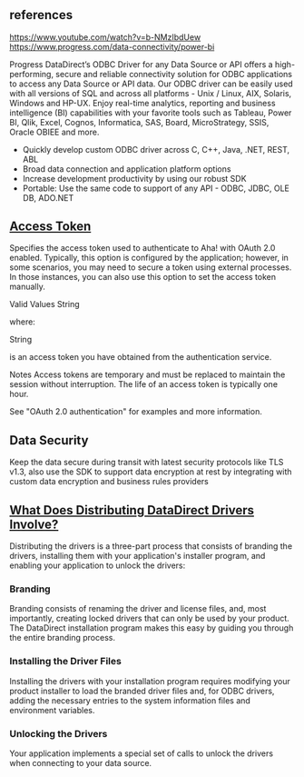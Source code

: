 # **[](https://www.progress.com/odbc/custom-connector-sdk)**

## references

<https://www.youtube.com/watch?v=b-NMzIbdUew>
<https://www.progress.com/data-connectivity/power-bi>

Progress DataDirect’s ODBC Driver for any Data Source or API offers a high-performing, secure and reliable connectivity solution for ODBC applications to access any Data Source or API data. Our ODBC driver can be easily used with all versions of SQL and across all platforms - Unix / Linux, AIX, Solaris, Windows and HP-UX. Enjoy real-time analytics, reporting and business intelligence (BI) capabilities with your favorite tools such as Tableau, Power BI, Qlik, Excel, Cognos, Informatica, SAS, Board, MicroStrategy, SSIS, Oracle OBIEE and more.

- Quickly develop custom ODBC driver across C, C++, Java, .NET, REST, ABL
- Broad data connection and application platform options
- Increase development productivity by using our robust SDK
- Portable: Use the same code to support of any API - ODBC, JDBC, OLE DB, ADO.NET

## **[Access Token](https://docs.progress.com/bundle/datadirect-aha-odbc-80/page/Access-Token.html)**

Specifies the access token used to authenticate to Aha! with OAuth 2.0 enabled. Typically, this option is configured by the application; however, in some scenarios, you may need to secure a token using external processes. In those instances, you can also use this option to set the access token manually.

Valid Values
String

where:

String

is an access token you have obtained from the authentication service.

Notes
Access tokens are temporary and must be replaced to maintain the session without interruption. The life of an access token is typically one hour.

See "OAuth 2.0 authentication" for examples and more information.

## Data Security

Keep the data secure during transit with latest security protocols like TLS v1.3, also use the SDK to support data encryption at rest by integrating with custom data encryption and business rules providers

## **[What Does Distributing DataDirect Drivers Involve?](https://www.progress.com/tutorials/jdbc/how-to-embed-and-distribute-jdbc-and-odbc-data-connectivity)**

Distributing the drivers is a three-part process that consists of branding the drivers, installing them with your application's installer program, and enabling your application to unlock the drivers:

### Branding

Branding consists of renaming the driver and license files, and, most importantly, creating locked drivers that can only be used by your product. The DataDirect installation program makes this easy by guiding you through the entire branding process.

### Installing the Driver Files

Installing the drivers with your installation program requires modifying your product installer to load the branded driver files and, for ODBC drivers, adding the necessary entries to the system information files and environment variables.

### Unlocking the Drivers

Your application implements a special set of calls to unlock the drivers when connecting to your data source.
